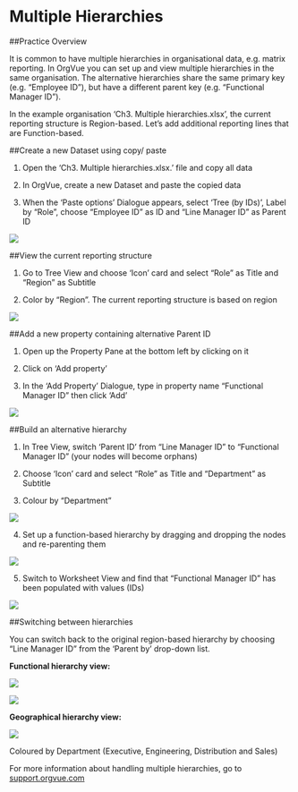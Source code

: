 # Multiple Hierarchies

##Practice Overview

It is common to have multiple hierarchies in organisational data, e.g. matrix reporting. In OrgVue you can set up and view multiple hierarchies in the same organisation. The alternative hierarchies share the same primary key (e.g. “Employee ID”), but have a different parent key (e.g. “Functional Manager ID”).

In the example organisation ‘Ch3. Multiple hierarchies.xlsx’, the current reporting structure is Region-based. Let’s add additional reporting lines that are Function-based.

##Create a new Dataset using copy/ paste

1) Open the ‘Ch3. Multiple hierarchies.xlsx.’ file and copy all data


2) In OrgVue, create a new Dataset and paste the copied data

3) When the ‘Paste options’ Dialogue appears, select ‘Tree (by IDs)’, Label by “Role”, choose “Employee ID” as ID and “Line Manager ID” as Parent ID

![](3-021multiplehierarchiesdataset.png)

##View the current reporting structure

1) Go to Tree View and choose ‘Icon’ card and select “Role” as Title and “Region” as Subtitle

2) Color by “Region”. The current reporting structure is based on region

![](3-022.viewstructure.png)

##Add a new property containing alternative Parent ID

1) Open up the Property Pane at the bottom left by clicking on it

2) Click on ‘Add property’

3) In the ‘Add Property’ Dialogue, type in property name “Functional Manager ID” then click ‘Add’

![](3-023.altparentid.png)

##Build an alternative hierarchy

1) In Tree View, switch ‘Parent ID’ from “Line Manager ID” to “Functional Manager ID” (your nodes will become orphans)

2) Choose ‘Icon’ card and select “Role” as Title and “Department” as Subtitle

3) Colour by “Department”

![](3-024.althierarchy.png)

4) Set up a function-based hierarchy by dragging and dropping the nodes and re-parenting them

![](3-025.althierarchy2.png)

5) Switch to Worksheet View and find that “Functional Manager ID” has been populated with values (IDs)

![](3-026.althierarchy3.png)

##Switching between hierarchies

You can switch back to the original region-based hierarchy by choosing “Line Manager ID” from the ‘Parent by’ drop-down list.

**Functional hierarchy view:**


![](3-027b.funchierarchyview.png)

![](3-027.funchierarchyview.png)

**Geographical hierarchy view:**



![](3-028.geohierarchyview.png)



Coloured by Department (Executive, Engineering, Distribution and Sales)


For more information about handling multiple hierarchies, go to [support.orgvue.com](support.orgvue.com)

